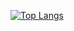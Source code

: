 [![Top Langs](https://github-readme-stats.vercel.app/api/top-langs/?username=edwardglockner)](https://github.com/edwardglockner/github-readme-stats)


<!--
**EdwardGlockner/EdwardGlockner** is a ✨ _special_ ✨ repository because its `README.md` (this file) appears on your GitHub profile.

